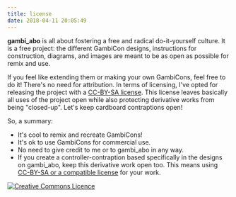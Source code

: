 ```yaml
---
title: license
date: 2018-04-11 20:05:49
---
```


**gambi_abo** is all about fostering a free and radical do-it-yourself culture. It is a free project: the different GambiCon designs, instructions for construction, diagrams, and images are meant to be as open as possible for remix and use.

If you feel like extending them or making your own GambiCons, feel free to do it! There's no need for attribution. In terms of licensing, I've opted for releasing the project with a [CC-BY-SA license](http://creativecommons.org/licenses/by-sa/4.0/). This license leaves basically all uses of the project open while also protecting derivative works from being "closed-up". Let's keep cardboard contraptions open!

So, a summary:

- It's cool to remix and recreate GambiCons!
- It's ok to use GambiCons for commercial use.
- No need to give credit to me or to gambi_abo in any way.
- If you create a controller-contraption based specifically in the designs on gambi_abo, keep this derivative work open too. This means using [CC-BY-SA or a compatible license](https://creativecommons.org/share-your-work/licensing-considerations/compatible-licenses/) for your work.

<a rel="license" href="http://creativecommons.org/licenses/by-sa/4.0/"><img alt="Creative Commons Licence" style="border-width:0" src="https://i.creativecommons.org/l/by-sa/4.0/88x31.png" /></a>
